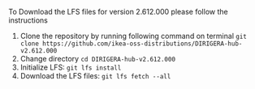 To Download the LFS files for version 2.612.000 please follow the instructions

1. Clone the repository by running following command on terminal `git clone https://github.com/ikea-oss-distributions/DIRIGERA-hub-v2.612.000`
2. Change directory `cd DIRIGERA-hub-v2.612.000`
3. Initialize LFS: `git lfs install`
4. Download the LFS files: `git lfs fetch --all`
